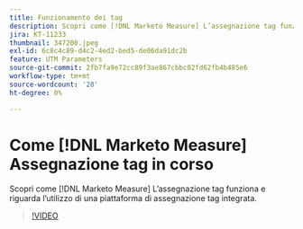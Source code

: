 ```yaml
---
title: Funzionamento dei tag
description: Scopri come [!DNL Marketo Measure] L’assegnazione tag funziona e riguarda l’utilizzo di una piattaforma di assegnazione tag integrata.
jira: KT-11233
thumbnail: 347200.jpeg
exl-id: 6c8c4c89-d4c2-4ed2-bed5-de06da91dc2b
feature: UTM Parameters
source-git-commit: 2fb7fa9e72cc89f3ae867cbbc02fd62fb4b485e6
workflow-type: tm+mt
source-wordcount: '28'
ht-degree: 0%

---
```


# Come [!DNL Marketo Measure] Assegnazione tag in corso

Scopri come [!DNL Marketo Measure] L’assegnazione tag funziona e riguarda l’utilizzo di una piattaforma di assegnazione tag integrata.

>[!VIDEO](https://video.tv.adobe.com/v/347200/?quality=12&learn=on)

